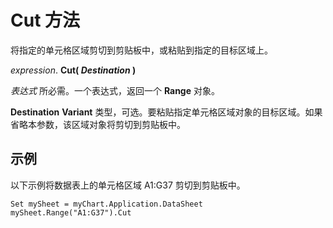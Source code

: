 
# Cut 方法

将指定的单元格区域剪切到剪贴板中，或粘贴到指定的目标区域上。

 _expression_. **Cut( _Destination_ )**

 _表达式_ 所必需。一个表达式，返回一个 **Range** 对象。

 **Destination** **Variant** 类型，可选。要粘贴指定单元格区域对象的目标区域。如果省略本参数，该区域对象将剪切到剪贴板中。

## 示例

以下示例将数据表上的单元格区域 A1:G37 剪切到剪贴板中。


```
Set mySheet = myChart.Application.DataSheet 
mySheet.Range("A1:G37").Cut
```

